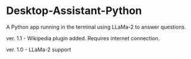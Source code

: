 # Desktop-Assistant-Python
A Python app running in the terminal using LLaMa-2 to answer questions.

ver. 1.1 - Wikipedia plugin added. Requires internet connection.

ver. 1.0 - LLaMa-2 support
